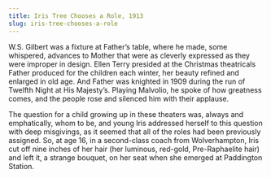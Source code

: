 ```yaml
---
title: Iris Tree Chooses a Role, 1913
slug: iris-tree-chooses-a-role
---
```


W.S. Gilbert was a fixture at Father’s table, where he made, some whispered, advances to Mother that were as cleverly expressed as they were improper in design. Ellen Terry presided at the Christmas theatricals Father produced for the children each winter, her beauty refined and enlarged in old age. And Father was knighted in 1909 during the run of Twelfth Night at His Majesty’s. Playing Malvolio, he spoke of how greatness comes, and the people rose and silenced him with their applause.

The question for a child growing up in these theaters was, always and emphatically, whom to be, and young Iris addressed herself to this question with deep misgivings, as it seemed that all of the roles had been previously assigned. So, at age 16, in a second-class coach from Wolverhampton, Iris cut off nine inches of her hair (her luminous, red-gold, Pre-Raphaelite hair) and left it, a strange bouquet, on her seat when she emerged at Paddington Station.
